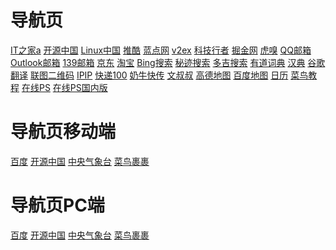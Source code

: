 # 导航页
[IT之家a](https://www.ithome.com/) [开源中国](https://www.oschina.net/) [Linux中国](https://linux.cn/) [推酷](https://www.tuicool.com/ah/) [蓝点网](https://www.landiannews.com/) [v2ex](https://www.v2ex.com/) [科技行者](https://www.solidot.org/) [掘金网](https://juejin.im/) [虎嗅](https://www.huxiu.com/) [QQ邮箱](https://mail.qq.com/) [Outlook邮箱](https://outlook.live.com/) [139邮箱](https://mail.10086.cn/) [京东](https://www.jd.com/) [淘宝](https://www.taobao.com/) [Bing搜索](https://cn.bing.com/) [秘迹搜索](https://mijisou.com/) [多吉搜索](https://www.dogedoge.com/) [有道词典](https://youdao.com/) [汉典](http://www.zdic.net/) [谷歌翻译](https://translate.google.cn/) [联图二维码](https://www.liantu.com/) [IPIP](https://www.ipip.net/) [快递100](https://www.kuaidi100.com/) [奶牛快传](https://cowtransfer.com/) [文叔叔](https://www.wenshushu.cn/) [高德地图](https://www.amap.com/) [百度地图](https://map.baidu.com/) [日历](https://wannianrili.51240.com/) [菜鸟教程](https://www.runoob.com/) [在线PS](https://www.photopea.com/) [在线PS国内版](​https://ps.gaoding.com/) []() 

# 导航页移动端

[百度](https://m.baidu.com/error.jsp) [开源中国](https://m.oschina.net/) [中央气象台](http://m.nmc.cn/f/wap/forecast/index.html) [菜鸟裹裹](https://m.guoguo-app.com/guoguowap/default.html) []() []() []() []() []() 

# 导航页PC端

[百度](https://www.baidu.com/) [开源中国](https://www.oschina.net/) [中央气象台](http://www.nmc.cn/publish/forecast/ABJ/beijing.html) [菜鸟裹裹](https://www.guoguo-app.com/) []() []() []() []() []() []() []() []() []() 
